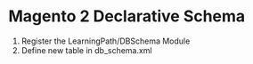 # Magento 2 Declarative Schema

1. Register the LearningPath/DBSchema Module
2. Define new table in db_schema.xml
